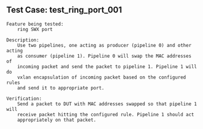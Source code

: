 
Test Case: test_ring_port_001
-----------------------------

    Feature being tested:
        ring SWX port

    Description:
        Use two pipelines, one acting as producer (pipeline 0) and other acting
		as consumer (pipeline 1). Pipeline 0 will swap the MAC addresses of
		incoming packet and send the packet to pipeline 1. Pipeline 1 will do
		vxlan encapsulation of incoming packet based on the configured rules
		and send it to appropriate port.

    Verification:
        Send a packet to DUT with MAC addresses swapped so that pipeline 1 will
		receive packet hitting the configured rule. Pipeline 1 should act
		appropriately on that packet.

